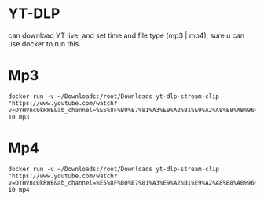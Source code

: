 # YT-DLP

can download YT live, and set time and file type (mp3 | mp4), sure u can use docker to run this.


# Mp3
```
docker run -v ~/Downloads:/root/Downloads yt-dlp-stream-clip "https://www.youtube.com/watch?v=DYHVnc0kRWE&ab_channel=%E5%8F%B0%E7%81%A3%E9%A2%B1%E9%A2%A8%E8%AB%96%E5%A3%87" 10 mp3
```

# Mp4
```
docker run -v ~/Downloads:/root/Downloads yt-dlp-stream-clip "https://www.youtube.com/watch?v=DYHVnc0kRWE&ab_channel=%E5%8F%B0%E7%81%A3%E9%A2%B1%E9%A2%A8%E8%AB%96%E5%A3%87" 10 mp4
```